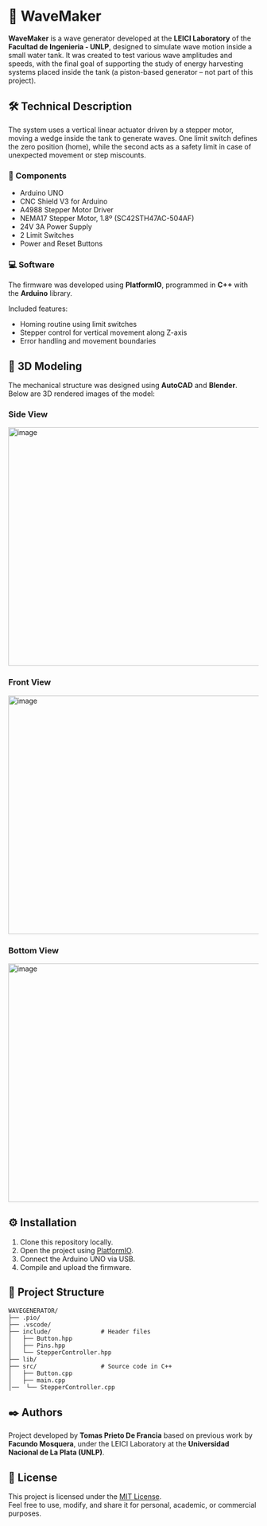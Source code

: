 # 🌊 WaveMaker

**WaveMaker** is a wave generator developed at the **LEICI Laboratory** of the **Facultad de Ingenieria - UNLP**, designed to simulate wave motion inside a small water tank. It was created to test various wave amplitudes and speeds, with the final goal of supporting the study of energy harvesting systems placed inside the tank (a piston-based generator – not part of this project).

## 🛠️ Technical Description

The system uses a vertical linear actuator driven by a stepper motor, moving a wedge inside the tank to generate waves. One limit switch defines the zero position (home), while the second acts as a safety limit in case of unexpected movement or step miscounts.

### 🧩 Components

- Arduino UNO  
- CNC Shield V3 for Arduino  
- A4988 Stepper Motor Driver  
- NEMA17 Stepper Motor, 1.8º (SC42STH47AC-504AF)  
- 24V 3A Power Supply  
- 2 Limit Switches  
- Power and Reset Buttons

### 💻 Software

The firmware was developed using **PlatformIO**, programmed in **C++** with the **Arduino** library.

Included features:

- Homing routine using limit switches  
- Stepper control for vertical movement along Z-axis  
- Error handling and movement boundaries  

## 🧱 3D Modeling

The mechanical structure was designed using **AutoCAD** and **Blender**. Below are 3D rendered images of the model:

### Side View  
<img width="640" height="480" alt="image" src="https://github.com/user-attachments/assets/289b0f49-b8ff-476e-942c-33fa3424a3c2" />

### Front View  
<img width="640" height="480" alt="image" src="https://github.com/user-attachments/assets/818abb8b-24a4-4f60-8223-b956de0bac30" />


### Bottom View  
<img width="640" height="480" alt="image" src="https://github.com/user-attachments/assets/ed0e7198-c8e2-440d-9bc8-9e8de77d6e47" />


## ⚙️ Installation

1. Clone this repository locally.
2. Open the project using [PlatformIO](https://platformio.org/).
3. Connect the Arduino UNO via USB.
4. Compile and upload the firmware.

## 📁 Project Structure

```
WAVEGENERATOR/
├── .pio/
├── .vscode/
├── include/              # Header files
│   ├── Button.hpp
│   ├── Pins.hpp
│   └── StepperController.hpp
├── lib/ 
├── src/                  # Source code in C++
│   ├── Button.cpp
│   ├── main.cpp
│──  └── StepperController.cpp
```

## ✒️ Authors

Project developed by **Tomas Prieto De Francia** based on previous work by **Facundo Mosquera**, under the LEICI Laboratory at the **Universidad Nacional de La Plata (UNLP)**.

## 🪪 License

This project is licensed under the [MIT License](https://opensource.org/licenses/MIT).  
Feel free to use, modify, and share it for personal, academic, or commercial purposes.

